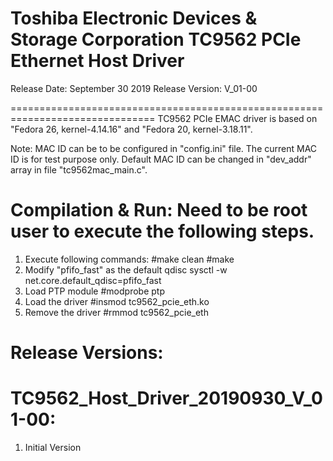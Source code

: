 # Toshiba Electronic Devices & Storage Corporation TC9562 PCIe Ethernet Host Driver
Release Date: September 30 2019
Release Version: V_01-00

===============================================================================
TC9562 PCIe EMAC driver is based on "Fedora 26, kernel-4.14.16" and 
"Fedora 20, kernel-3.18.11".

Note:
	MAC ID can be to be configured in "config.ini" file. The current MAC ID is
	for test purpose only. Default MAC ID can be changed in "dev_addr" array
	in file "tc9562mac_main.c".

Compilation & Run: Need to be root user to execute the following steps.
===============================================================================
1.  Execute following commands:
    #make clean
    #make
2. 	Modify "pfifo_fast" as the default qdisc
	sysctl -w net.core.default_qdisc=pfifo_fast
3.	Load PTP module
	#modprobe ptp
4.  Load the driver
	#insmod tc9562_pcie_eth.ko
5.  Remove the driver
	#rmmod tc9562_pcie_eth

Release Versions:
===============================================================================
TC9562_Host_Driver_20190930_V_01-00:
===============================================================================
1. Initial Version

